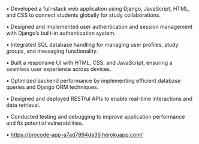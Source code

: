 • Developed a full-stack web application using Django, JavaScript, HTML, and CSS to connect students globally for study
collaborations.

• Designed and implemented user authentication and session management with Django’s built-in authentication system.

• Integrated SQL database handling for managing user profiles, study groups, and messaging functionality.

• Built a responsive UI with HTML, CSS, and JavaScript, ensuring a seamless user experience across devices.

• Optimized backend performance by implementing efficient database queries and Django ORM techniques.

• Designed and deployed RESTful APIs to enable real-time interactions and data retrieval.

• Conducted testing and debugging to improve application performance and fix potential vulnerabilities.

• https://brocode-app-a7ad7894da36.herokuapp.com/
